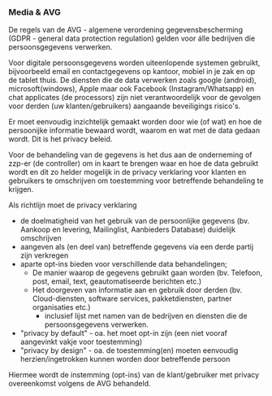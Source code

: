 ### Media & AVG
De regels van de AVG - algemene verordening gegevensbescherming (GDPR - general data protection regulation) gelden voor álle bedrijven die persoonsgegevens verwerken. 

Voor digitale persoonsgegevens worden uiteenlopende systemen gebruikt, bijvoorbeeld email en contactgegevens op kantoor, mobiel in je zak en op de tablet thuis. De diensten die de data verwerken zoals google (android), microsoft(windows), Apple maar ook Facebook (Instagram/Whatsapp) en chat applicates (de processors) zijn niet verantwoordelijk voor de gevolgen voor derden (uw klanten/gebruikers) aangaande beveiligings risico's. 

Er moet eenvoudig inzichtelijk gemaakt worden door wie (of wat) en hoe de persoonijke informatie bewaard wordt, waarom en wat met de data gedaan wordt. Dit is het privacy beleid. 

Voor de behandeling van de gegevens is het dus aan de onderneming of zzp-er (de controller) om in kaart te brengen waar en hoe de data gebruikt wordt en dit zo helder mogelijk in de privacy verklaring voor klanten en gebruikers te omschrijven om toestemming voor betreffende behandeling te krijgen.

Als richtlijn moet de privacy verklaring 
- de doelmatigheid van het gebruik van de persoonlijke gegevens (bv. Aankoop en levering, Mailinglist, Aanbieders Database) duidelijk omschrijven 
- aangeven als (en deel van) betreffende gegevens via een derde partij zijn verkregen
- aparte opt-ins bieden voor verschillende data behandelingen;
   - De manier waarop de gegevens gebruikt gaan worden (bv. Telefoon, post, email, text, geautomatiseerde berichten etc.)
   - Het doorgeven van informatie aan en gebruik door derden (bv. Cloud-diensten, software services, pakketdiensten, partner organisaties etc.)
      - inclusief lijst met namen van de bedrijven en diensten die de persoonsgegevens verwerken.
- "privacy by default" - oa. het moet opt-in zijn (een niet vooraf aangevinkt vakje voor toestemming) 
- "privacy by design" - oa. de toestemming(en) moeten eenvoudig herzien/ingetrokken kunnen worden door betreffende persoon
   
Hiermee wordt de instemming (opt-ins) van de klant/gebruiker met privacy overeenkomst volgens de AVG behandeld.

